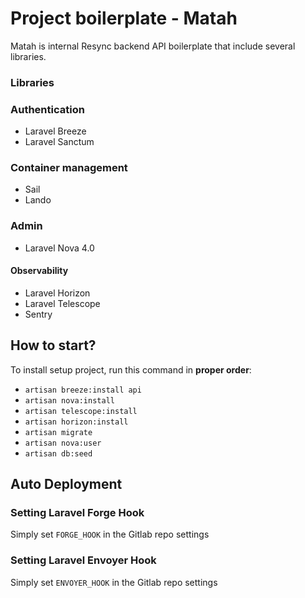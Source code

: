 # Project boilerplate - Matah

Matah is internal Resync backend API boilerplate that include several libraries.

### Libraries

### Authentication

-   Laravel Breeze
-   Laravel Sanctum

### Container management

-   Sail
-   Lando

### Admin

-   Laravel Nova 4.0

#### Observability

-   Laravel Horizon
-   Laravel Telescope
-   Sentry

## How to start?

To install setup project, run this command in **proper order**:

-   `artisan breeze:install api`
-   `artisan nova:install`
-   `artisan telescope:install`
-   `artisan horizon:install`
-   `artisan migrate`
-   `artisan nova:user`
-   `artisan db:seed`

## Auto Deployment

### Setting Laravel Forge Hook

Simply set `FORGE_HOOK` in the Gitlab repo settings

### Setting Laravel Envoyer Hook

Simply set `ENVOYER_HOOK` in the Gitlab repo settings
